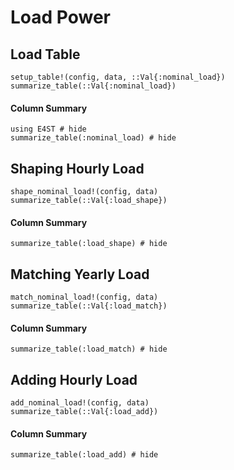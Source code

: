 # Load Power

## Load Table

```@docs
setup_table!(config, data, ::Val{:nominal_load})
summarize_table(::Val{:nominal_load})
```

#### Column Summary
```@example load
using E4ST # hide
summarize_table(:nominal_load) # hide
```

## Shaping Hourly Load

```@docs
shape_nominal_load!(config, data)
summarize_table(::Val{:load_shape})
```

#### Column Summary
```@example load
summarize_table(:load_shape) # hide
```

## Matching Yearly Load
```@docs
match_nominal_load!(config, data)
summarize_table(::Val{:load_match})
```

#### Column Summary
```@example load
summarize_table(:load_match) # hide
```

## Adding Hourly Load
```@docs
add_nominal_load!(config, data)
summarize_table(::Val{:load_add})
```

#### Column Summary
```@example load
summarize_table(:load_add) # hide
```


